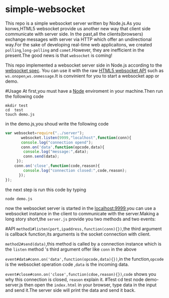 # simple-websocket
This repo  is a simple websocket server written by Node.js.As you konws,HTML5 websocket provide us another new way that client side
communicate with server side. In the past,all the clients(browsers) exchange messages with server via HTTP which offer an undirectional
way.For the sake of developing real-time web applicaitons, we created `polling`,`long-polling` and `comet`.However, they are inefficient 
in the present.The good news is that `websocket` is coming!

This repo implemented a websocket server side in Node.js according to the [websocket spec](http://datatracker.ietf.org/doc/rfc6455/?include_text=1).
You can use it with the raw [HTML5 websocket API](https://w3c.github.io/websockets/) such as `ws.onopen`,`ws.onmessage`.It is convinient 
for you to start a websocket app or demo.

#Usage
At first,you must have a [Node](https://nodejs.org/) enviroment in your machine.Then run the following code

    mkdir test
    cd  test
    touch demo.js
in the demo.js,you shoud write the following code
```javascript
var websocket=require("../server");
       websocket.listen(9999,"localhost",function(conn){
       console.log("connection opend");
       conn.on('data',function(opcode,data){
        console.log("message:",data);
        conn.send(data);
     });
    conn.on('close',function(code,reason){
        console.log("connection closed:",code,reason);
      });
});
```
the next step is run this code by typing

    node demo.js
now the websocket server is started in the [localhost:9999](http://localhost:9999),you can use a websocket instance in the client to
communicate with the server.Making a long story short,the `server.js` provide you two methods and two events:

#API
`method1#listen(port,ipaddress,function(conn){})`,the third argument is callback function,its arguments is the socket connection with client.

`method2#send(data)`,this method is called by a connection instance which is the `listen` method 's third argument offer like `conn` in the above

`event#data#conn.on('data',function(opcode,data){})`,in the function,`opcode` is the websocket operation code ,`data` is the incoming
data.

`event#close#conn.on('close',function(cdoe,reason){})`,`code` shows you why this connection is closed, `reason` explain it.
#Test
    cd test
    node demo-server.js
then open the `index.html` in your browser, type data in the input and send it.The server side will print the data and send it back. 





    


